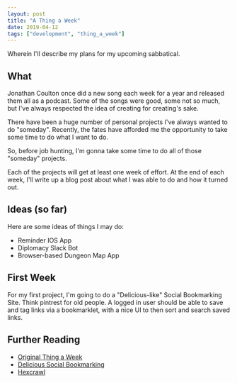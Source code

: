 ```yaml
---
layout: post
title: "A Thing a Week"
date: 2019-04-12
tags: ["development", "thing_a_week"]
---
```


Wherein I'll describe my plans for my upcoming sabbatical.

## What

Jonathan Coulton once did a new song each week for a year and released them all as a podcast.  Some of the songs were good, some not so much, but I've always respected the idea of creating for creating's sake.

There have been a huge number of personal projects I've always wanted to do "someday". Recently, the fates have afforded me the opportunity to take some time to do what I want to do.

So, before job hunting, I'm gonna take some time to do all of those "someday" projects.  

Each of the projects will get at least one week of effort. At the end of each week, I'll write up a blog post about what I was able to do and how it turned out.

## Ideas (so far)

Here are some ideas of things I may do:

- Reminder IOS App
- Diplomacy Slack Bot
- Browser-based Dungeon Map App

## First Week

For my first project, I'm going to do a "Delicious-like" Social Bookmarking Site.  Think pintrest for old people.  A logged in user should be able to save and tag links via a bookmarklet, with a nice UI to then sort and search saved links.

## Further Reading

- [Original Thing a Week](https://www.jonathancoulton.com/primer/thing-a-week/)
- [Delicious Social Bookmarking](https://en.wikipedia.org/wiki/Delicious_(website))
- [Hexcrawl](https://thealexandrian.net/wordpress/15156/roleplaying-games/game-structures-part-6-hexcrawls)
